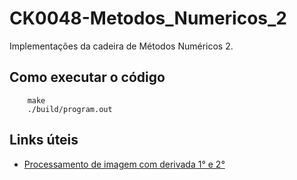 # CK0048-Metodos_Numericos_2
Implementações da cadeira de Métodos Numéricos 2.


## Como executar o código

```
	make
	./build/program.out
```

## Links úteis

* [Processamento de imagem com derivada 1° e 2°](https://mccormickml.com/2013/02/26/image-derivative/)

